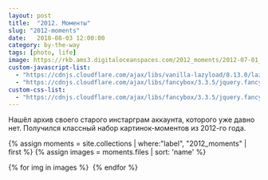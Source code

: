 ```yaml
---
layout: post
title:  "2012. Моменты"
slug: "2012-moments"
date:   2018-08-03 12:00:00
category: by-the-way
tags: [photo, life]
image: https://rkb.ams3.digitaloceanspaces.com/2012_moments/2012-07-01_22_09_16.jpg
custom-javascript-list:
  - "https://cdnjs.cloudflare.com/ajax/libs/vanilla-lazyload/8.13.0/lazyload.min.js"
  - "https://cdnjs.cloudflare.com/ajax/libs/fancybox/3.3.5/jquery.fancybox.min.js"
custom-css-list:
  - "https://cdnjs.cloudflare.com/ajax/libs/fancybox/3.3.5/jquery.fancybox.min.css"
---
```


Нашёл архив своего старого инстарграм аккаунта, которого уже давно нет.
Получился классный набор картинок-моментов из 2012-го года.

<!--more-->

<style type="text/css">
.by-the-way .post {
    max-width: inherit;
}
</style>

{% assign moments = site.collections | where:"label", "2012_moments"  | first  %}
{% assign images = moments.files | sort: 'name'  %}

<div class="clearfix gallery">
{% for img in images %}
    <img data-src="{{ site.cdn_url | default: ''}}/2012_moments/{{ img.name }}" data-fancybox="gallery">
{% endfor %}
</div>
